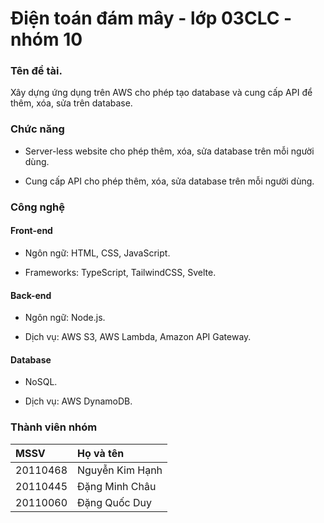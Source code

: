 # Điện toán đám mây - lớp 03CLC - nhóm 10

### Tên đề tài.

Xây dựng ứng dụng trên AWS cho phép tạo database và cung cấp API để thêm, xóa, sửa trên database.

### Chức năng

- Server-less website cho phép thêm, xóa, sửa database trên mỗi người dùng.

- Cung cấp API cho phép thêm, xóa, sửa database trên mỗi người dùng.

### Công nghệ

#### Front-end

- Ngôn ngữ: HTML, CSS, JavaScript.

- Frameworks: TypeScript, TailwindCSS, Svelte.

#### Back-end

- Ngôn ngữ: Node.js.

- Dịch vụ: AWS S3, AWS Lambda, Amazon API Gateway.

#### Database

- NoSQL.

- Dịch vụ: AWS DynamoDB.

### Thành viên nhóm

| MSSV          | Họ và tên       |
| :------------ | :-------------- |
| 20110468      | Nguyễn Kim Hạnh |
| 20110445      | Đặng Minh Châu  |
| 20110060      | Đặng Quốc Duy   |
